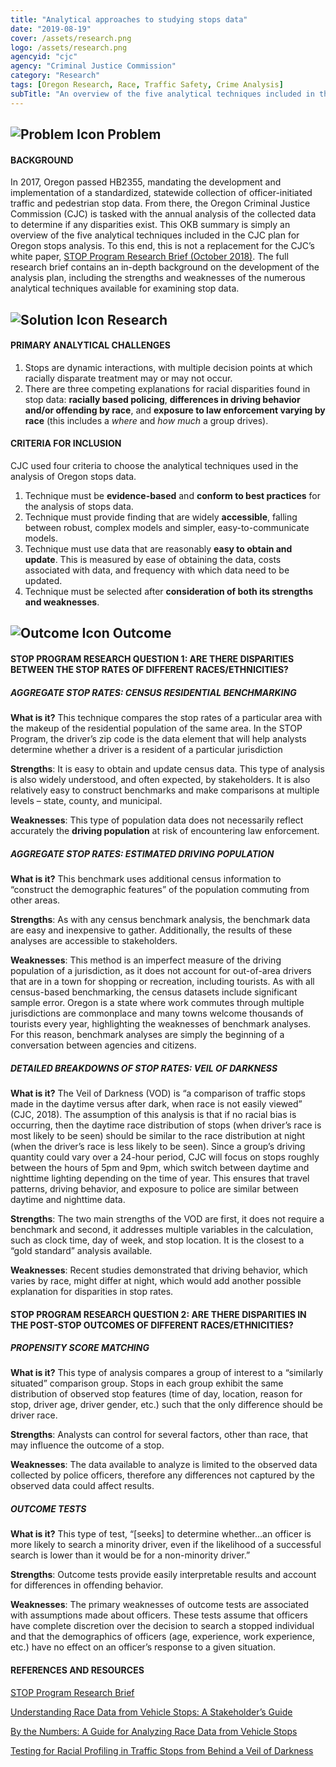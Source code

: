 ```yaml
---
title: "Analytical approaches to studying stops data"
date: "2019-08-19"
cover: /assets/research.png
logo: /assets/research.png
agencyid: "cjc"
agency: "Criminal Justice Commission"
category: "Research"
tags: [Oregon Research, Race, Traffic Safety, Crime Analysis]
subTitle: "An overview of the five analytical techniques included in the CJC plan for Oregon stops analysis."
---
```


## ![Problem Icon](https://github.com/google/material-design-icons/raw/master/alert/1x_web/ic_error_outline_black_48dp.png "Problem") Problem

#### BACKGROUND
In 2017, Oregon passed HB2355, mandating the development and implementation of a standardized, statewide collection of officer-initiated traffic and pedestrian stop data. From there, the Oregon Criminal Justice Commission (CJC) is tasked with the annual analysis of the collected data to determine if any disparities exist.
This OKB summary is simply an overview of the five analytical techniques included in the CJC plan for Oregon stops analysis. To this end, this is not a replacement for the CJC’s white paper, [STOP Program Research Brief (October 2018)](https://www.oregon.gov/cjc/stop/Documents/Traffic_Stop_Research_Memo_Final_Draft-10-16-18.pdf). The full research brief contains an in-depth background on the development of the analysis plan, including the strengths and weaknesses of the numerous analytical techniques available for examining stop data.

## ![Solution Icon](https://github.com/google/material-design-icons/raw/master/action/1x_web/ic_lightbulb_outline_black_48dp.png "Solution") Research

#### PRIMARY ANALYTICAL CHALLENGES

1.	Stops are dynamic interactions, with multiple decision points at which racially disparate treatment may or may not occur.
2.	There are three competing explanations for racial disparities found in stop data: __racially based policing__, __differences in driving behavior and/or offending by race__, and __exposure to law enforcement varying by race__ (this includes a *where* and *how much* a group drives).

#### CRITERIA FOR INCLUSION

CJC used four criteria to choose the analytical techniques used in the analysis of Oregon stops data.
1.	Technique must be **evidence-based** and **conform to best practices** for the analysis of stops data.
2.	Technique must provide finding that are widely **accessible**, falling between robust, complex models and simpler, easy-to-communicate models.
3.	Technique must use data that are reasonably **easy to obtain and update**. This is measured by ease of obtaining the data, costs associated with data, and frequency with which data need to be updated.
4.	Technique must be selected after **consideration of both its strengths and weaknesses**.

## ![Outcome Icon](https://github.com/google/material-design-icons/raw/master/action/1x_web/ic_view_list_black_48dp.png "Outcome") Outcome

#### STOP PROGRAM RESEARCH QUESTION 1: ARE THERE DISPARITIES BETWEEN THE STOP RATES OF DIFFERENT RACES/ETHNICITIES?
##### AGGREGATE STOP RATES: CENSUS RESIDENTIAL BENCHMARKING
**What is it?** This technique compares the stop rates of a particular area with the makeup of the residential population of the same area. In the STOP Program, the driver’s zip code is the data element that will help analysts determine whether a driver is a resident of a particular jurisdiction

**Strengths**: It is easy to obtain and update census data. This type of analysis is also widely understood, and often expected, by stakeholders. It is also relatively easy to construct benchmarks and make comparisons at multiple levels – state, county, and municipal.

**Weaknesses**: This type of population data does not necessarily reflect accurately the __driving population__ at risk of encountering law enforcement. 

##### AGGREGATE STOP RATES: ESTIMATED DRIVING POPULATION
**What is it?** This benchmark uses additional census information to “construct the demographic features” of the population commuting from other areas. 

**Strengths**: As with any census benchmark analysis, the benchmark data are easy and inexpensive to gather. Additionally, the results of these analyses are accessible to stakeholders.  

**Weaknesses**: This method is an imperfect measure of the driving population of a jurisdiction, as it does not account for out-of-area drivers that are in a town for shopping or recreation, including tourists. As with all census-based benchmarking, the census datasets include significant sample error. 
Oregon is a state where work commutes through multiple jurisdictions are commonplace and many towns welcome thousands of tourists every year, highlighting the weaknesses of benchmark analyses. For this reason, benchmark analyses are simply the beginning of a conversation between agencies and citizens.

##### DETAILED BREAKDOWNS OF STOP RATES: VEIL OF DARKNESS
**What is it?** The Veil of Darkness (VOD) is “a comparison of traffic stops made in the daytime versus after dark, when race is not easily viewed” (CJC, 2018). The assumption of this analysis is that if no racial bias is occurring, then the daytime race distribution of stops (when driver’s race is most likely to be seen) should be similar to the race distribution at night (when the driver’s race is less likely to be seen). 
Since a group’s driving quantity could vary over a 24-hour period, CJC will focus on stops roughly between the hours of 5pm and 9pm, which switch between daytime and nighttime lighting depending on the time of year. This ensures that travel patterns, driving behavior, and exposure to police are similar between daytime and nighttime data.

**Strengths**: The two main strengths of the VOD are first, it does not require a benchmark and second, it addresses multiple variables in the calculation, such as clock time, day of week, and stop location. It is the closest to a “gold standard” analysis available.

**Weaknesses**: Recent studies demonstrated that driving behavior, which varies by race, might differ at night, which would add another possible explanation for disparities in stop rates.

#### STOP PROGRAM RESEARCH QUESTION 2: ARE THERE DISPARITIES IN THE POST-STOP OUTCOMES OF DIFFERENT RACES/ETHNICITIES?
##### PROPENSITY SCORE MATCHING
**What is it?** This type of analysis compares a group of interest to a “similarly situated” comparison group. Stops in each group exhibit the same distribution of observed stop features (time of day, location, reason for stop, driver age, driver gender, etc.) such that the only difference should be driver race. 

**Strengths**: Analysts can control for several factors, other than race, that may influence the outcome of a stop.

**Weaknesses**:  The data available to analyze is limited to the observed data collected by police officers, therefore any differences not captured by the observed data could affect results.

##### OUTCOME TESTS
**What is it?** This type of test, “[seeks] to determine whether…an officer is more likely to search a minority driver, even if the likelihood of a successful search is lower than it would be for a non-minority driver.”

**Strengths**: Outcome tests provide easily interpretable results and account for differences in offending behavior. 

**Weaknesses**: The primary weaknesses of outcome tests are associated with assumptions made about officers. These tests assume that officers have complete discretion over the decision to search a stopped individual and that the demographics of officers (age, experience, work experience, etc.) have no effect on an officer’s response to a given situation. 

#### REFERENCES AND RESOURCES
[STOP Program Research Brief](https://www.oregon.gov/cjc/stop/Documents/Traffic_Stop_Research_Memo_Final_Draft-10-16-18.pdf)

[Understanding Race Data from Vehicle Stops: A Stakeholder’s Guide](https://cops.usdoj.gov/pdf/publications/understanding_Race_Data.pdf)

[By the Numbers: A Guide for Analyzing Race Data from Vehicle Stops](http://fairandimpartialpolicing.com/docs/numbers.pdf)

[Testing for Racial Profiling in Traffic Stops from Behind a Veil of Darkness](https://www.rand.org/pubs/reprints/RP1253.html)
